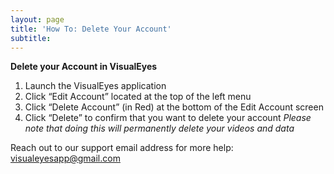```yaml
---
layout: page
title: 'How To: Delete Your Account'
subtitle: 
---
```


**Delete your Account in VisualEyes**

1. Launch the VisualEyes application
2. Click “Edit Account” located at the top of the left menu
3. Click “Delete Account” (in Red) at the bottom of the Edit Account screen
4. Click “Delete” to confirm that you want to delete your account
*Please note that doing this will permanently delete your videos and data*

Reach out to our support email address for more help: <visualeyesapp@gmail.com>